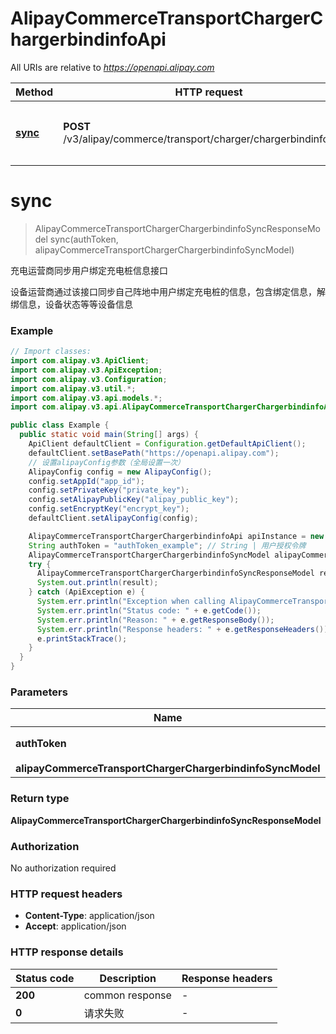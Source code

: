 # AlipayCommerceTransportChargerChargerbindinfoApi

All URIs are relative to *https://openapi.alipay.com*

| Method | HTTP request | Description |
|------------- | ------------- | -------------|
| [**sync**](AlipayCommerceTransportChargerChargerbindinfoApi.md#sync) | **POST** /v3/alipay/commerce/transport/charger/chargerbindinfo/sync | 充电运营商同步用户绑定充电桩信息接口 |


<a name="sync"></a>
# **sync**
> AlipayCommerceTransportChargerChargerbindinfoSyncResponseModel sync(authToken, alipayCommerceTransportChargerChargerbindinfoSyncModel)

充电运营商同步用户绑定充电桩信息接口

设备运营商通过该接口同步自己阵地中用户绑定充电桩的信息，包含绑定信息，解绑信息，设备状态等等设备信息

### Example
```java
// Import classes:
import com.alipay.v3.ApiClient;
import com.alipay.v3.ApiException;
import com.alipay.v3.Configuration;
import com.alipay.v3.util.*;
import com.alipay.v3.api.models.*;
import com.alipay.v3.api.AlipayCommerceTransportChargerChargerbindinfoApi;

public class Example {
  public static void main(String[] args) {
    ApiClient defaultClient = Configuration.getDefaultApiClient();
    defaultClient.setBasePath("https://openapi.alipay.com");
    // 设置alipayConfig参数（全局设置一次）
    AlipayConfig config = new AlipayConfig();
    config.setAppId("app_id");
    config.setPrivateKey("private_key");
    config.setAlipayPublicKey("alipay_public_key");
    config.setEncryptKey("encrypt_key");
    defaultClient.setAlipayConfig(config);

    AlipayCommerceTransportChargerChargerbindinfoApi apiInstance = new AlipayCommerceTransportChargerChargerbindinfoApi(defaultClient);
    String authToken = "authToken_example"; // String | 用户授权令牌
    AlipayCommerceTransportChargerChargerbindinfoSyncModel alipayCommerceTransportChargerChargerbindinfoSyncModel = new AlipayCommerceTransportChargerChargerbindinfoSyncModel(); // AlipayCommerceTransportChargerChargerbindinfoSyncModel | 
    try {
      AlipayCommerceTransportChargerChargerbindinfoSyncResponseModel result = apiInstance.sync(authToken, alipayCommerceTransportChargerChargerbindinfoSyncModel);
      System.out.println(result);
    } catch (ApiException e) {
      System.err.println("Exception when calling AlipayCommerceTransportChargerChargerbindinfoApi#sync");
      System.err.println("Status code: " + e.getCode());
      System.err.println("Reason: " + e.getResponseBody());
      System.err.println("Response headers: " + e.getResponseHeaders());
      e.printStackTrace();
    }
  }
}
```

### Parameters

| Name | Type | Description  | Notes |
|------------- | ------------- | ------------- | -------------|
| **authToken** | **String**| 用户授权令牌 | [optional] |
| **alipayCommerceTransportChargerChargerbindinfoSyncModel** | **AlipayCommerceTransportChargerChargerbindinfoSyncModel**|  | [optional] |

### Return type

**AlipayCommerceTransportChargerChargerbindinfoSyncResponseModel**

### Authorization

No authorization required

### HTTP request headers

 - **Content-Type**: application/json
 - **Accept**: application/json

### HTTP response details
| Status code | Description | Response headers |
|-------------|-------------|------------------|
| **200** | common response |  -  |
| **0** | 请求失败 |  -  |

